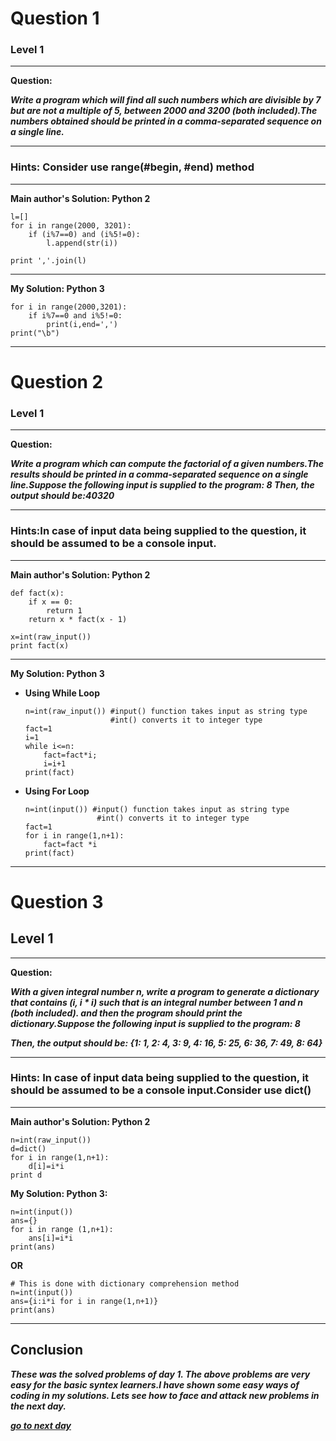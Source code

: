 
# Question 1
### Level 1
-----------------

**Question:**

***Write a program which will find all such numbers which are divisible by 7 but are not a multiple of 5,
between 2000 and 3200 (both included).The numbers obtained should be printed in a comma-separated sequence on a single line.***

--------------------------------------
### Hints: Consider use range(#begin, #end) method
---------------------------------------

**Main author's Solution: Python 2**
```
l=[]
for i in range(2000, 3201):
    if (i%7==0) and (i%5!=0):
        l.append(str(i))

print ','.join(l)
```
----------------------------------------

**My Solution: Python 3**
```
for i in range(2000,3201):
    if i%7==0 and i%5!=0:
        print(i,end=',')
print("\b")
```
-------------------------------

# Question 2
### Level 1
---------------

**Question:**

***Write a program which can compute the factorial of a given numbers.The results should be printed in a comma-separated sequence on a single line.Suppose the following input is supplied to the program: 8
Then, the output should be:40320***

--------------------
### Hints:In case of input data being supplied to the question, it should be assumed to be a console input.
---------------
**Main author's Solution: Python 2**
```
def fact(x):
    if x == 0:
        return 1
    return x * fact(x - 1)

x=int(raw_input())
print fact(x)
```
------------
**My Solution: Python 3**

* **Using While Loop**
    ```
    n=int(raw_input()) #input() function takes input as string type
                       #int() converts it to integer type
    fact=1
    i=1
    while i<=n:
        fact=fact*i;
        i=i+1
    print(fact)
    ```
 * **Using For Loop**
    ```
    n=int(input()) #input() function takes input as string type
                    #int() converts it to integer type
    fact=1
    for i in range(1,n+1):
        fact=fact *i
    print(fact)
    ```
-------------------

# Question 3
## Level 1
--------------------
**Question:**

***With a given integral number n, write a program to generate a dictionary that contains (i, i * i) such that is an integral number between 1 and n (both included). and then the program should print the dictionary.Suppose the following input is supplied to the program: 8***

***Then, the output should be:
{1: 1, 2: 4, 3: 9, 4: 16, 5: 25, 6: 36, 7: 49, 8: 64}***

------------------
### Hints: In case of input data being supplied to the question, it should be assumed to be a console input.Consider use dict()
-----------------

**Main author's Solution: Python 2**
```
n=int(raw_input())
d=dict()
for i in range(1,n+1):
    d[i]=i*i
print d
```

**My Solution: Python 3:**
```
n=int(input())
ans={}
for i in range (1,n+1):
    ans[i]=i*i
print(ans)
```
**OR**
```
# This is done with dictionary comprehension method
n=int(input())
ans={i:i*i for i in range(1,n+1)}
print(ans)
```
----------------------------------

## Conclusion
***These was the solved problems of day 1. The above problems are very easy for the basic syntex learners.I have shown some easy ways of coding in my solutions. Lets see how to face and attack new problems in the next day.***

[***go to next day***](https://github.com/darkprinx/100-plus-Python-programming-exercises-extended/blob/master/Day%202.md "Next Day")
